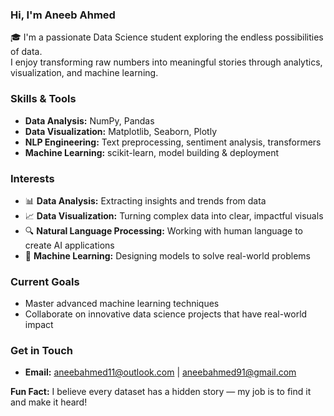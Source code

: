 ### Hi, I'm Aneeb Ahmed 

🎓 I'm a passionate Data Science student exploring the endless possibilities of data.  
I enjoy transforming raw numbers into meaningful stories through analytics, visualization, and machine learning.

### Skills & Tools 
- **Data Analysis:** NumPy, Pandas  
- **Data Visualization:** Matplotlib, Seaborn, Plotly  
- **NLP Engineering:** Text preprocessing, sentiment analysis, transformers  
- **Machine Learning:** scikit-learn, model building & deployment  

###  Interests
- 📊 **Data Analysis:** Extracting insights and trends from data  
- 📈 **Data Visualization:** Turning complex data into clear, impactful visuals  
- 🔍 **Natural Language Processing:** Working with human language to create AI applications  
- 🤖 **Machine Learning:** Designing models to solve real-world problems  

###  Current Goals
- Master advanced machine learning techniques  
- Collaborate on innovative data science projects that have real-world impact  

###  Get in Touch
- **Email:** aneebahmed11@outlook.com | aneebahmed91@gmail.com 


 **Fun Fact:** I believe every dataset has a hidden story — my job is to find it and make it heard!


<!---
nb-hmd/nb-hmd is a ✨ special ✨ repository because its `README.md` (this file) appears on your GitHub profile.
You can click the Preview link to take a look at your changes.
--->
